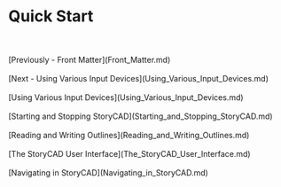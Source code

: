 # Quick Start #
 <br/>
 <br/>
[Previously - Front Matter](Front_Matter.md) <br/>
 <br/>
[Next - Using Various Input Devices](Using_Various_Input_Devices.md) <br/>
 <br/>
[Using Various Input Devices](Using_Various_Input_Devices.md) <br/><br/>
[Starting and Stopping StoryCAD](Starting_and_Stopping_StoryCAD.md) <br/><br/>
[Reading and Writing Outlines](Reading_and_Writing_Outlines.md) <br/><br/>
[The StoryCAD User Interface](The_StoryCAD_User_Interface.md) <br/><br/>
[Navigating in StoryCAD](Navigating_in_StoryCAD.md) <br/><br/>
